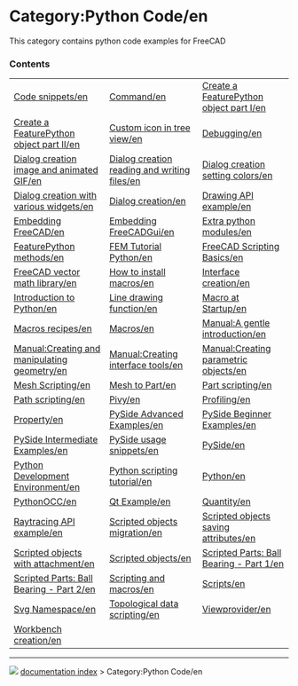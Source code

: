 # Category:Python Code/en
This category contains python code examples for FreeCAD

### Contents

|     |     |     |
| --- | --- | --- |
| [Code snippets/en](Code_snippets/en.md) | [Command/en](Command/en.md) | [Create a FeaturePython object part I/en](Create_a_FeaturePython_object_part_I/en.md) |
| [Create a FeaturePython object part II/en](Create_a_FeaturePython_object_part_II/en.md) | [Custom icon in tree view/en](Custom_icon_in_tree_view/en.md) | [Debugging/en](Debugging/en.md) |
| [Dialog creation image and animated GIF/en](Dialog_creation_image_and_animated_GIF/en.md) | [Dialog creation reading and writing files/en](Dialog_creation_reading_and_writing_files/en.md) | [Dialog creation setting colors/en](Dialog_creation_setting_colors/en.md) |
| [Dialog creation with various widgets/en](Dialog_creation_with_various_widgets/en.md) | [Dialog creation/en](Dialog_creation/en.md) | [Drawing API example/en](Drawing_API_example/en.md) |
| [Embedding FreeCAD/en](Embedding_FreeCAD/en.md) | [Embedding FreeCADGui/en](Embedding_FreeCADGui/en.md) | [Extra python modules/en](Extra_python_modules/en.md) |
| [FeaturePython methods/en](FeaturePython_methods/en.md) | [FEM Tutorial Python/en](FEM_Tutorial_Python/en.md) | [FreeCAD Scripting Basics/en](FreeCAD_Scripting_Basics/en.md) |
| [FreeCAD vector math library/en](FreeCAD_vector_math_library/en.md) | [How to install macros/en](How_to_install_macros/en.md) | [Interface creation/en](Interface_creation/en.md) |
| [Introduction to Python/en](Introduction_to_Python/en.md) | [Line drawing function/en](Line_drawing_function/en.md) | [Macro at Startup/en](Macro_at_Startup/en.md) |
| [Macros recipes/en](Macros_recipes/en.md) | [Macros/en](Macros/en.md) | [Manual:A gentle introduction/en](Manual_A_gentle_introduction/en.md) |
| [Manual:Creating and manipulating geometry/en](Manual_Creating_and_manipulating_geometry/en.md) | [Manual:Creating interface tools/en](Manual_Creating_interface_tools/en.md) | [Manual:Creating parametric objects/en](Manual_Creating_parametric_objects/en.md) |
| [Mesh Scripting/en](Mesh_Scripting/en.md) | [Mesh to Part/en](Mesh_to_Part/en.md) | [Part scripting/en](Part_scripting/en.md) |
| [Path scripting/en](Path_scripting/en.md) | [Pivy/en](Pivy/en.md) | [Profiling/en](Profiling/en.md) |
| [Property/en](Property/en.md) | [PySide Advanced Examples/en](PySide_Advanced_Examples/en.md) | [PySide Beginner Examples/en](PySide_Beginner_Examples/en.md) |
| [PySide Intermediate Examples/en](PySide_Intermediate_Examples/en.md) | [PySide usage snippets/en](PySide_usage_snippets/en.md) | [PySide/en](PySide/en.md) |
| [Python Development Environment/en](Python_Development_Environment/en.md) | [Python scripting tutorial/en](Python_scripting_tutorial/en.md) | [Python/en](Python/en.md) |
| [PythonOCC/en](PythonOCC/en.md) | [Qt Example/en](Qt_Example/en.md) | [Quantity/en](Quantity/en.md) |
| [Raytracing API example/en](Raytracing_API_example/en.md) | [Scripted objects migration/en](Scripted_objects_migration/en.md) | [Scripted objects saving attributes/en](Scripted_objects_saving_attributes/en.md) |
| [Scripted objects with attachment/en](Scripted_objects_with_attachment/en.md) | [Scripted objects/en](Scripted_objects/en.md) | [Scripted Parts: Ball Bearing - Part 1/en](Scripted_Parts__Ball_Bearing_-_Part_1/en.md) |
| [Scripted Parts: Ball Bearing - Part 2/en](Scripted_Parts__Ball_Bearing_-_Part_2/en.md) | [Scripting and macros/en](Scripting_and_macros/en.md) | [Scripts/en](Scripts/en.md) |
| [Svg Namespace/en](Svg_Namespace/en.md) | [Topological data scripting/en](Topological_data_scripting/en.md) | [Viewprovider/en](Viewprovider/en.md) |
| [Workbench creation/en](Workbench_creation/en.md) |



---
![](images/Button_right.svg) [documentation index](../README.md) > Category:Python Code/en

